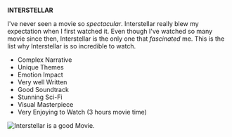 **INTERSTELLAR**

I've never seen a movie so *spectacular*. Interstellar really blew my expectation when I first watched it. Even though I've watched so many movie since then, Interstellar is the only one that *fascinated* me. This is the list why Interstellar is so incredible to watch.

- Complex Narrative
- Unique Themes
- Emotion Impact
- Very well Written
- Good Soundtrack
- Stunning Sci-Fi 
- Visual Masterpiece
- Very Enjoying to Watch (3 hours movie time)

![Interstellar is a good Movie.](https://github.com/JpDaGreat/app-dev/assets/135121370/fb4c4685-47c1-4b2f-966a-62aa7bdd0982.jpg)

